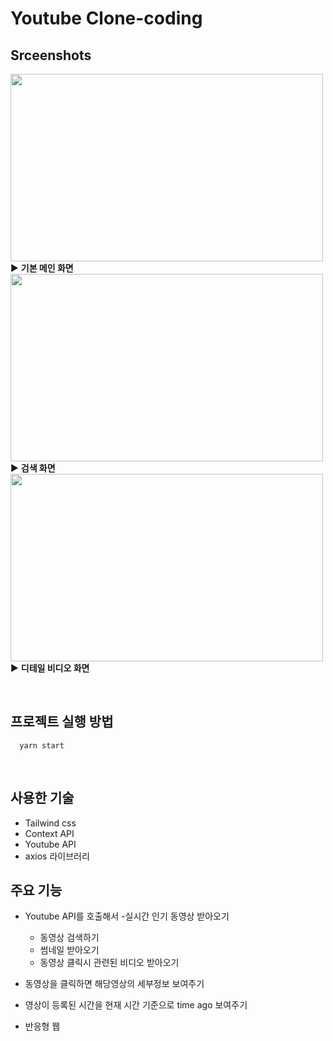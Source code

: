 # Youtube Clone-coding

## Srceenshots

<img src="https://user-images.githubusercontent.com/93265694/232291661-9f08f078-7a79-4826-a2ac-ff95203a8615.PNG" width="500" height="300" > ▶ **기본 메인 화면**
<img src="https://user-images.githubusercontent.com/93265694/232291666-6d98e54d-c439-4ca2-8db6-ef19a91726b8.PNG" width="500" height="300" >  ▶ **검색 화면**
<img src="https://user-images.githubusercontent.com/93265694/232291668-cd0efe9a-5fe2-43f9-a9c4-60cc3375b47f.PNG" width="500" height="300" >  ▶ **디테일 비디오 화면**


<br>

## 프로젝트 실행 방법
```
  yarn start
```
<br>

## 사용한 기술
- Tailwind css
- Context API
- Youtube API
- axios 라이브러리

## 주요 기능

- Youtube API를 호출해서 
  -실시간 인기 동영상 받아오기
  - 동영상 검색하기
  - 썸네일 받아오기
  - 동영상 클릭시 관련된 비디오 받아오기

- 동영상을 클릭하면 해당영상의 세부정보 보여주기

- 영상이 등록된 시간을 현재 시간 기준으로 time ago 보여주기

- 반응형 웹 
